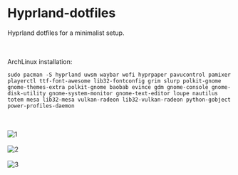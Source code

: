 # Hyprland-dotfiles

Hyprland dotfiles for a minimalist setup.

<br><br>
ArchLinux installation:
```
sudo pacman -S hyprland uwsm waybar wofi hyprpaper pavucontrol pamixer playerctl ttf-font-awesome lib32-fontconfig grim slurp polkit-gnome gnome-themes-extra polkit-gnome baobab evince gdm gnome-console gnome-disk-utility gnome-system-monitor gnome-text-editor loupe nautilus totem mesa lib32-mesa vulkan-radeon lib32-vulkan-radeon python-gobject power-profiles-daemon
```
<br><br>
![1](https://github.com/user-attachments/assets/1f976d55-6ff2-4b98-9667-74c28f448678)
<br><br>
![2](https://github.com/user-attachments/assets/56f7349d-e086-423c-863c-629de98dbf4a)
<br><br>
![3](https://github.com/user-attachments/assets/04efb3ef-15a3-4ae8-bd95-955baf0ee9a7)
